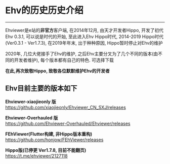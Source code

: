 # Ehv的历史历史介绍
------
Ehviewer是e站的**非官方**客户端, 在2014年12月, 由天才开发者Hippo, 开发了初代Ehv 0.3.1, 可以说是时代的开始, 至此进入Ehv Hippo时代, 2014-2019 Hippo时代 (Ver0.3.1 - Ver1.7.3), 在2019年年末, 出于种种原因, Hippo暂时停止对Ehv的维护

2020年, 几位大佬接手了Ehv的维护, 之后Ehv主要分叉为了几个不同的版本(由不同的开发者维护), 每个版本都有自己的特色. 可选择下载

**在此,再次致敬Hippo, 致敬各位默默维护Ehv的开发者**

Ehv目前主要的版本如下
------------

**Ehviewer-xiaojieonly 版**  
https://github.com/xiaojieonly/Ehviewer_CN_SXJ/releases

**Ehviewer-Overhauled 版**  
https://github.com/Ehviewer-Overhauled/Ehviewer/releases

**FEhViewer(Flutter构建, 非Hippo版本重构)**  
https://github.com/honjow/FEhViewer/releases

**Hippo版(已停更 Ver1.7.8, 目前不能翻页)**  
https://t.me/ehviewer/2127118

